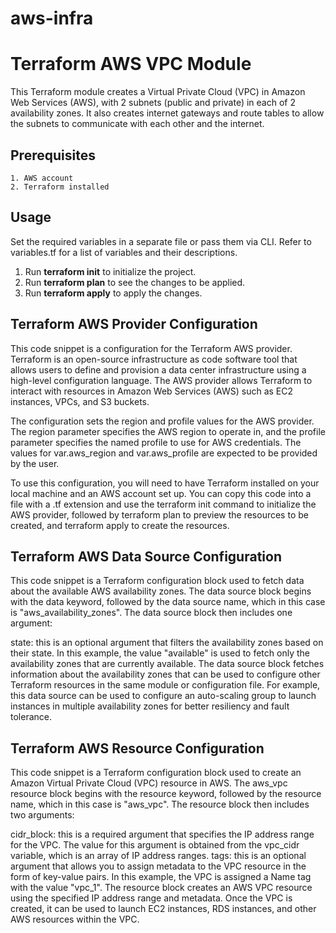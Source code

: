 # aws-infra

# Terraform AWS VPC Module

This Terraform module creates a Virtual Private Cloud (VPC) in Amazon Web Services (AWS), with 2 subnets (public and private) in each of 2 availability zones. It also creates internet gateways and route tables to allow the subnets to communicate with each other and the internet.

## Prerequisites

    1. AWS account
    2. Terraform installed

## Usage

Set the required variables in a separate file or pass them via CLI. Refer to variables.tf for a list of variables and their descriptions.

1. Run **terraform init** to initialize the project.
2. Run **terraform plan** to see the changes to be applied.
3. Run **terraform apply** to apply the changes.

## Terraform AWS Provider Configuration

This code snippet is a configuration for the Terraform AWS provider. Terraform is an open-source infrastructure as code software tool that allows users to define and provision a data center infrastructure using a high-level configuration language. The AWS provider allows Terraform to interact with resources in Amazon Web Services (AWS) such as EC2 instances, VPCs, and S3 buckets.

The configuration sets the region and profile values for the AWS provider. The region parameter specifies the AWS region to operate in, and the profile parameter specifies the named profile to use for AWS credentials. The values for var.aws_region and var.aws_profile are expected to be provided by the user.

To use this configuration, you will need to have Terraform installed on your local machine and an AWS account set up. You can copy this code into a file with a .tf extension and use the terraform init command to initialize the AWS provider, followed by terraform plan to preview the resources to be created, and terraform apply to create the resources.

## Terraform AWS Data Source Configuration

This code snippet is a Terraform configuration block used to fetch data about the available AWS availability zones. The data source block begins with the data keyword, followed by the data source name, which in this case is "aws_availability_zones". The data source block then includes one argument:

state: this is an optional argument that filters the availability zones based on their state. In this example, the value "available" is used to fetch only the availability zones that are currently available.
The data source block fetches information about the availability zones that can be used to configure other Terraform resources in the same module or configuration file. For example, this data source can be used to configure an auto-scaling group to launch instances in multiple availability zones for better resiliency and fault tolerance.

## Terraform AWS Resource Configuration

This code snippet is a Terraform configuration block used to create an Amazon Virtual Private Cloud (VPC) resource in AWS. The aws_vpc resource block begins with the resource keyword, followed by the resource name, which in this case is "aws_vpc". The resource block then includes two arguments:

cidr_block: this is a required argument that specifies the IP address range for the VPC. The value for this argument is obtained from the vpc_cidr variable, which is an array of IP address ranges.
tags: this is an optional argument that allows you to assign metadata to the VPC resource in the form of key-value pairs. In this example, the VPC is assigned a Name tag with the value "vpc_1".
The resource block creates an AWS VPC resource using the specified IP address range and metadata. Once the VPC is created, it can be used to launch EC2 instances, RDS instances, and other AWS resources within the VPC.
